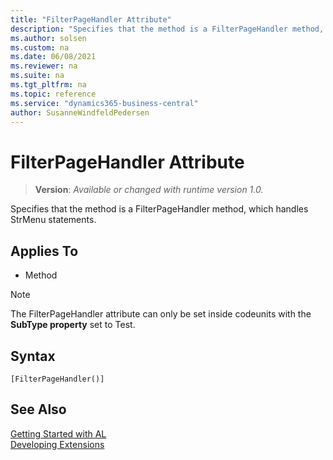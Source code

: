 ```yaml
---
title: "FilterPageHandler Attribute"
description: "Specifies that the method is a FilterPageHandler method, which handles StrMenu statements."
ms.author: solsen
ms.custom: na
ms.date: 06/08/2021
ms.reviewer: na
ms.suite: na
ms.tgt_pltfrm: na
ms.topic: reference
ms.service: "dynamics365-business-central"
author: SusanneWindfeldPedersen
---
```

[//]: # (START>DO_NOT_EDIT)
[//]: # (IMPORTANT:Do not edit any of the content between here and the END>DO_NOT_EDIT.)
[//]: # (Any modifications should be made in the .xml files in the ModernDev repo.)

# FilterPageHandler Attribute
> **Version**: _Available or changed with runtime version 1.0._

Specifies that the method is a FilterPageHandler method, which handles StrMenu statements.

## Applies To

- Method

> [!NOTE]
> The FilterPageHandler attribute can only be set inside codeunits with the **SubType property** set to Test.


## Syntax
```
[FilterPageHandler()]
```


[//]: # (IMPORTANT: END>DO_NOT_EDIT)
## See Also  
[Getting Started with AL](../devenv-get-started.md)  
[Developing Extensions](../devenv-dev-overview.md)  